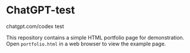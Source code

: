 # ChatGPT-test
chatgpt.com/codex test

This repository contains a simple HTML portfolio page for demonstration.
Open `portfolio.html` in a web browser to view the example page.
